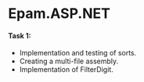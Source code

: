 # Epam.ASP.NET

#### Task 1:

* Implementation and testing of sorts.
* Creating a multi-file assembly.
* Implementation of FilterDigit.



